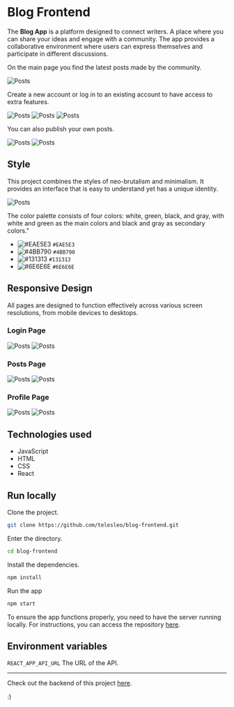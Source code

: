 # Blog Frontend

The **Blog App** is a platform designed to connect writers. A place where you can share your ideas and engage with a community.
The app provides a collaborative environment where users can express themselves and participate in different discussions.

On the main page you find the latest posts made by the community.

![Posts](./assets/posts_desktop.png)

Create a new account or log in to an existing account to have access to extra features.

![Posts](./assets/register_mobile.png)
![Posts](./assets/login_mobile.png)
![Posts](./assets/profile_mobile.png)

You can also publish your own posts.

![Posts](./assets/create_new_post_mobile.png)
![Posts](./assets/post_mobile.png)

## Style

This project combines the styles of neo-brutalism and minimalism. It provides an interface that is easy to understand yet has a unique identity.

![Posts](./assets/post_desktop.png)

The color palette consists of four colors: white, green, black, and gray, with white and green as the main colors and black and gray as secondary colors."

- ![#EAE5E3](https://placehold.co/15x15/EAE5E3/EAE5E3.png) `#EAE5E3`
- ![#4BB790](https://placehold.co/15x15/4BB790/4BB790.png) `#4BB790`
- ![#131313](https://placehold.co/15x15/131313/131313.png) `#131313`
- ![#6E6E6E](https://placehold.co/15x15/6E6E6E/6E6E6E.png) `#6E6E6E`

## Responsive Design

All pages are designed to function effectively across various screen resolutions, from mobile devices to desktops.

### Login Page
![Posts](./assets/login_mobile.png)
![Posts](./assets/login_desktop.png)

### Posts Page
![Posts](./assets/posts_mobile.png)
![Posts](./assets/posts_desktop.png)

### Profile Page
![Posts](./assets/profile_mobile.png)
![Posts](./assets/profile_desktop.png)

## Technologies used

- JavaScript
- HTML
- CSS
- React

## Run locally

Clone the project.

```bash
git clone https://github.com/telesleo/blog-frontend.git
```

Enter the directory.

```bash
cd blog-frontend
```

Install the dependencies.

```bash
npm install
```

Run the app

```bash
npm start
```

To ensure the app functions properly, you need to have the server running locally. For instructions, you can access the repository [here](https://github.com/telesleo/blog-backend).

## Environment variables

`REACT_APP_API_URL` The URL of the API.

-----

Check out the backend of this project [here](https://github.com/telesleo/blog-backend).

:)

